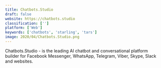 ```yaml
---
title: Chatbots.Studio
draft: false 
website: https://chatbots.studio
classification: ['']
platform: ['Web']
keywords: ['chatbots', 'starling', 'tars']
image: 2020/04/Chatbots.Studio.png
---
```

Chatbots.Studio - is the leading AI chatbot and conversational platform builder for Facebook Messenger, WhatsApp, Telegram, Viber, Skype, Slack and websites.